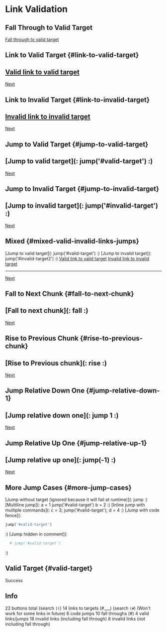 # Link Validation

## Fall Through to Valid Target
[Fall through to valid target](#)

## Link to Valid Target {#link-to-valid-target}
[Valid link to valid target](#valid-target)
---
[Next](#)

## Link to Invalid Target {#link-to-invalid-target}
[Invalid link to invalid target](#invalid-target)
---
[Next](#)

## Jump to Valid Target {#jump-to-valid-target}
[Jump to valid target](: jump('#valid-target') :)
---
[Next](#)

## Jump to Invalid Target {#jump-to-invalid-target}
[Jump to invalid target](: jump('#invalid-target') :)
---
[Next](#)

## Mixed {#mixed-valid-invalid-links-jumps}
[Jump to valid target](: jump('#valid-target') :)
[Jump to invalid target](: jump('#invalid-target2') :)
[Valid link to valid target](#valid-target)
[Invalid link to invalid target](#invalid-target3)

---
[Next](#)

## Fall to Next Chunk {#fall-to-next-chunk}
[Fall to next chunk](: fall :)
---
[Next](#)

## Rise to Previous Chunk {#rise-to-previous-chunk}
[Rise to Previous chunk](: rise :)
---
[Next](#)

## Jump Relative Down One {#jump-relative-down-1}
[Jump relative down one](: jump 1 :)
---
[Next](#)

## Jump Relative Up One {#jump-relative-up-1}
[Jump relative up one](: jump(-1) :)
---
[Next](#)

## More Jump Cases {#more-jump-cases}
[Jump without target (ignored because it will fail at runtime)](: jump :)
[Multiline jump](:
  a = 1
  jump('#valid-target')
  b = 2
:)
[Inline jump with multiple commands](: c = 3; jump('#valid-target'); d = 4 :)
[Jump with code fence](:
  ```rb
  jump('#valid-target')
  ```
:)
[Jump hidden in comment](:
  ```rb
    # jump('#valid-target')
  ```
:)

## Valid Target {#valid-target}
Success

## Info
22 buttons total (search `](`)
14 links to targets (#___) (search `(#`) (Won't work for some links in future)
6 code jumps
10 fall throughs (#)
4 valid links/jumps
18 invalid links (including fall through)
8 invalid links (not including fall through)